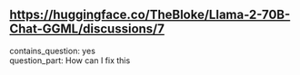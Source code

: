 ## https://huggingface.co/TheBloke/Llama-2-70B-Chat-GGML/discussions/7

contains_question: yes  
question_part: How can I fix this